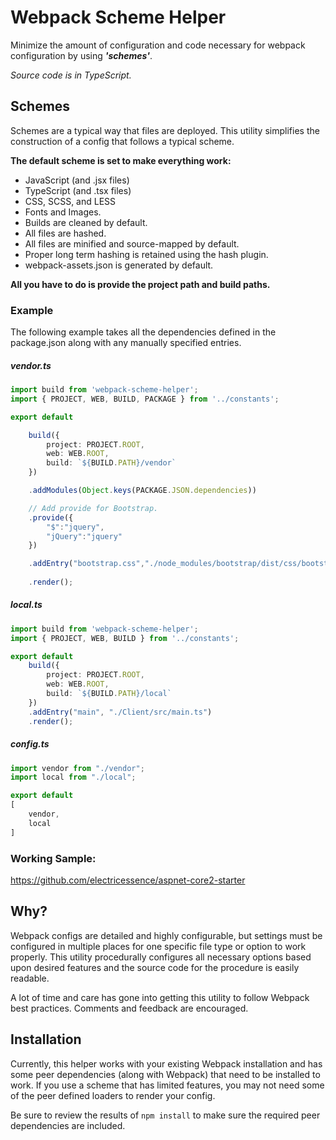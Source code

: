 # Webpack Scheme Helper

Minimize the amount of configuration and code necessary for webpack configuration by using ***'schemes'***.

*Source code is in TypeScript.*

## Schemes

Schemes are a typical way that files are deployed.  This utility simplifies the construction of a config that follows a typical scheme.

**The default scheme is set to make everything work:**

* JavaScript (and .jsx files)
* TypeScript (and .tsx files)
* CSS, SCSS, and LESS
* Fonts and Images.
* Builds are cleaned by default.
* All files are hashed.
* All files are minified and source-mapped by default.
* Proper long term hashing is retained using the hash plugin.
* webpack-assets.json is generated by default. 

**All you have to do is provide the project path and build paths.**

### Example

The following example takes all the dependencies defined in the package.json along with any manually specified entries.

##### vendor.ts

```ts
import build from 'webpack-scheme-helper';
import { PROJECT, WEB, BUILD, PACKAGE } from '../constants';

export default

	build({
		project: PROJECT.ROOT,
		web: WEB.ROOT,
		build: `${BUILD.PATH}/vendor`
	})

	.addModules(Object.keys(PACKAGE.JSON.dependencies))

	// Add provide for Bootstrap.
	.provide({
		"$":"jquery",
		"jQuery":"jquery"
	})

	.addEntry("bootstrap.css","./node_modules/bootstrap/dist/css/bootstrap.css")
	
	.render();
```

##### local.ts

```ts
import build from 'webpack-scheme-helper';
import { PROJECT, WEB, BUILD } from '../constants';

export default
	build({
		project: PROJECT.ROOT,
		web: WEB.ROOT,
		build: `${BUILD.PATH}/local`
	})
	.addEntry("main", "./Client/src/main.ts")
	.render();

```

##### config.ts

```ts
import vendor from "./vendor";
import local from "./local";

export default
[
	vendor,
	local
]
```

### Working Sample:

https://github.com/electricessence/aspnet-core2-starter

## Why?

Webpack configs are detailed and highly configurable, but settings must be configured in multiple places for one specific file type or option to work properly.
This utility procedurally configures all necessary options based upon desired features and the source code for the procedure is easily readable.

A lot of time and care has gone into getting this utility to follow Webpack best practices.  Comments and feedback are encouraged.

## Installation

Currently, this helper works with your existing Webpack installation and has some peer dependencies (along with Webpack) that need to be installed to work.  If you use a scheme that has limited features, you may not need some of the peer defined loaders to render your config.

Be sure to review the results of ```npm install``` to make sure the required peer dependencies are included. 